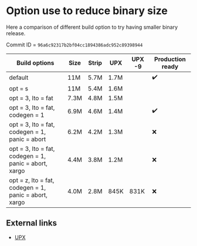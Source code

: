 # Option use to reduce binary size

Here a comparison of different build option to try having smaller binary release.

Commit ID = `96a6c92317b2bf04cc1894386adc952c89398944`

| Build options                                         | Size | Strip | UPX  | UPX -9 | Production ready |
| ----------------------------------------------------- | ---- | ----- | ---- | ------ | ---------------- |
| default                                               | 11M  | 5.7M  | 1.7M |        | ✔️               |
| opt = s                                               | 11M  | 5.4M  | 1.6M |        |                  |
| opt = 3, lto = fat                                    | 7.3M | 4.8M  | 1.5M |        |                  |
| opt = 3, lto = fat, codegen = 1                       | 6.9M | 4.6M  | 1.4M |        | ✔️               |
| opt = 3, lto = fat, codegen = 1, panic = abort        | 6.2M | 4.2M  | 1.3M |        | ❌               |
| opt = 3, lto = fat, codegen = 1, panic = abort, xargo | 4.4M | 3.8M  | 1.2M |        | ❌               |
| opt = z, lto = fat, codegen = 1, panic = abort, xargo | 4.0M | 2.8M  | 845K | 831K   | ❌               |

## External links

- [UPX](https://github.com/upx/upx)
